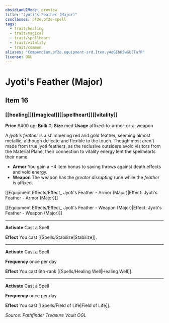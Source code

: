 ```yaml
---
obsidianUIMode: preview
title: "Jyoti's Feather (Major)"
cssclasses: pf2e,pf2e-spell
tags:
  - trait/healing
  - trait/magical
  - trait/spellheart
  - trait/vitality
  - trait/common
aliases: "Compendium.pf2e.equipment-srd.Item.y4dGIbK5wGUJTufR"
license: OGL
---
```

# Jyoti's Feather (Major)
## Item 16
### [[healing]][[magical]][[spellheart]][[vitality]]


**Price** 9400 gp; 
**Bulk** 0; **Size** med
**Usage** affixed-to-armor-or-a-weapon

A _jyoti's feather_ is a shimmering red and gold feather, seeming almost metallic, although delicate and flexible to the touch. Though most aren't made from true jyoti feathers, as the reclusive outsiders avoid visitors from the Material Plane, their connection to vitality energy lent the spellhearts their name.

*   **Armor** You gain a +4 item bonus to saving throws against death effects and void energy.
*   **Weapon** The weapon has the _greater disrupting_ rune while the _feather_ is affixed.

[[Equipment Effects/Effect_ Jyoti's Feather - Armor (Major)|Effect: Jyoti's Feather - Armor (Major)]]

[[Equipment Effects/Effect_ Jyoti's Feather - Weapon (Major)|Effect: Jyoti's Feather - Weapon (Major)]]

* * *

**Activate** Cast a Spell

**Effect** You cast [[Spells/Stabilize|Stabilize]].

* * *

**Activate** Cast a Spell

**Frequency** once per day

**Effect** You cast 6th-rank [[Spells/Healing Well|Healing Well]].

* * *

**Activate** Cast a Spell

**Frequency** once per day

**Effect** You cast [[Spells/Field of Life|Field of Life]].

*Source: Pathfinder Treasure Vault*
*OGL*